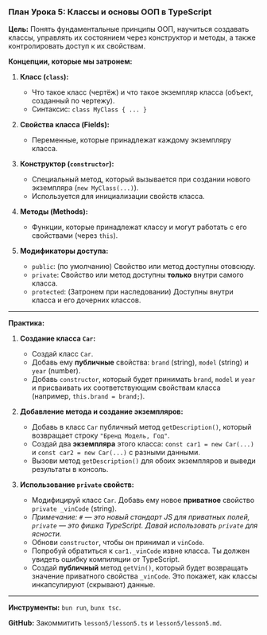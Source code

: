 ### План Урока 5: Классы и основы ООП в TypeScript

**Цель:** Понять фундаментальные принципы ООП, научиться создавать классы, управлять их состоянием через конструктор и методы, а также контролировать доступ к их свойствам.

**Концепции, которые мы затронем:**

1.  **Класс (`class`):**
    - Что такое класс (чертёж) и что такое экземпляр класса (объект, созданный по чертежу).
    - Синтаксис: `class MyClass { ... }`

2.  **Свойства класса (Fields):**
    - Переменные, которые принадлежат каждому экземпляру класса.

3.  **Конструктор (`constructor`):**
    - Специальный метод, который вызывается при создании нового экземпляра (`new MyClass(...)`).
    - Используется для инициализации свойств класса.

4.  **Методы (Methods):**
    - Функции, которые принадлежат классу и могут работать с его свойствами (через `this`).

5.  **Модификаторы доступа:**
    - `public`: (по умолчанию) Свойство или метод доступны отовсюду.
    - `private`: Свойство или метод доступны **только** внутри самого класса.
    - `protected`: (Затронем при наследовании) Доступны внутри класса и его дочерних классов.

---

**Практика:**

1.  **Создание класса `Car`:**
    - Создай класс `Car`.
    - Добавь ему **публичные** свойства: `brand` (string), `model` (string) и `year` (number).
    - Добавь `constructor`, который будет принимать `brand`, `model` и `year` и присваивать их соответствующим свойствам класса (например, `this.brand = brand;`).

2.  **Добавление метода и создание экземпляров:**
    - Добавь в класс `Car` публичный метод `getDescription()`, который возвращает строку `"Бренд Модель, Год"`.
    - Создай два **экземпляра** этого класса: `const car1 = new Car(...)` и `const car2 = new Car(...)` с разными данными.
    - Вызови метод `getDescription()` для обоих экземпляров и выведи результаты в консоль.

3.  **Использование `private` свойств:**
    - Модифицируй класс `Car`. Добавь ему новое **приватное** свойство `private _vinCode` (string).
    - _Примечание: `#` — это новый стандарт JS для приватных полей, `private` — это фишка TypeScript. Давай использовать `private` для ясности._
    - Обнови `constructor`, чтобы он принимал и `vinCode`.
    - Попробуй обратиться к `car1._vinCode` извне класса. Ты должен увидеть ошибку компиляции от TypeScript.
    - Создай **публичный** метод `getVin()`, который будет возвращать значение приватного свойства `_vinCode`. Это покажет, как классы инкапсулируют (скрывают) данные.

---

**Инструменты:** `bun run`, `bunx tsc`.

**GitHub:** Закоммитить `lesson5/lesson5.ts` и `lesson5/lesson5.md`.
